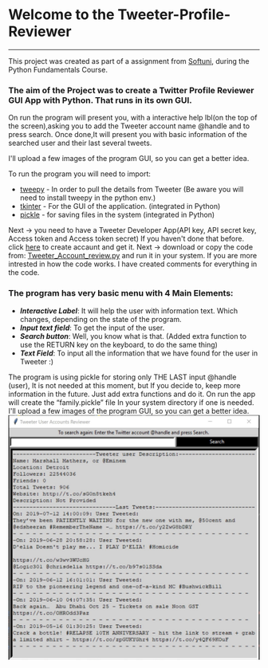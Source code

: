 # Welcome to the Tweeter-Profile-Reviewer

***
This project was created as part of a assignment from [Softuni](https://softuni.bg/), during the Python Fundamentals Course.


### The aim of the Project was to create a Twitter Profile Reviewer GUI App with Python. That runs in its own GUI.
On run the program will present you, with a interactive help lbl(on the top of the screen),asking you to add the Tweeter account name @handle and to press search.
Once done,It will present you with basic information of the searched user and their last several tweets.

I'll upload a few images of the program GUI, so you can get a better idea.

To run the program you will need to import:
- [tweepy](https://www.tweepy.org/) - In order to pull the details from Tweeter (Be aware you will need to install tweepy in the python env.)
- [tkinter](https://wiki.python.org/moin/TkInter) - For the GUI of the application. (integrated in Python)
- [pickle](https://docs.python.org/3/library/pickle.html) - for saving files in the system (integrated in Python)

Next -> you need to have a Tweeter Developer App(API key, API secret key, Access token and Access token secret)
If you haven't done that before. click [here](https://developer.twitter.com/en/apps) to create accaunt and get it.
Next -> download or copy the code from: [Tweeter_Account_review.py](https://github.com/SimeonTsvetanov/Mini-Projects-Learning-Python/blob/master/Tweeter-Profile-Scraper/Tweeter_Account_review.py)
and run it in your system.
If you are more intrested in how the code works. I have created comments for everything in the code.

### The program has very basic menu with 4 Main Elements: ###
- ***Interactive Label***: It will help the user with information text. Which changes, depending on the state of the program.
- ***Input text field***: To get the input of the user.
- ***Search button***: Well, you know what is that. (Added extra function to use the RETURN key on the keyboard, to do the same thing)
- ***Text Field***: To input all the information that we have found for the user in Tweeter :) 

The program is using pickle for storing only THE LAST input @handle (user), It is not needed at this moment, but If you decide to, keep more information in the future. Just add extra functions and do it. On run the app will create the “family.pickle” file In your system directory if one is needed. 
I'll upload a few images of the program GUI, so you can get a better idea.
![picture of the program](https://github.com/SimeonTsvetanov/Mini-Projects-Learning-Python/blob/master/Tweeter-Profile-Scraper/Screenshot-of-the-app.jpg)
